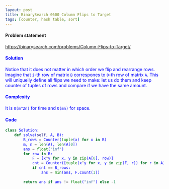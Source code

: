 ```yaml
---
layout: post
title: BinarySearch 0600 Column Flips to Target
tags: [counter, hash table, sort]
---
```


#### Problem statement

<a href="https://binarysearch.com/problems/Column-Flips-to-Target/"> <font color = blue>https://binarysearch.com/problems/Column-Flips-to-Target/

#### Solution
Notice that it does not matter in which order we flip and rearrange rows. Imagine that `i`-th row of matrix `B` correspones to `0`-th row of matrix `A`. This will uniqueily define all flips we need to make: let us do them and keep counter of tuples of rows and compare if we have the same amount. 

#### Complexity
It is `O(m^2n)` for time and `O(mn)` for space.

#### Code
```python
class Solution:
    def solve(self, A, B):
        B_rows = Counter(tuple(x) for x in B)
        m, n = len(A), len(A[0])
        ans = float("inf")
        for row in B:
            F = [x^y for x, y in zip(A[0], row)]
            cnt = Counter([tuple(x^y for x, y in zip(F, r)) for r in A])
            if cnt == B_rows:
                ans = min(ans, F.count(1))
        
        return ans if ans != float("inf") else -1
```
